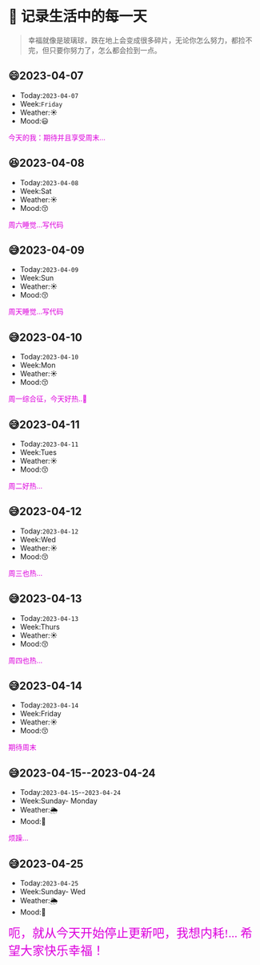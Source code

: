 # :sparkling_heart: 记录生活中的每一天

> 幸福就像是玻璃球，跌在地上会变成很多碎片，无论你怎么努力，都捡不完，但只要你努力了，怎么都会捡到一点。

## :smile:2023-04-07

* Today:`2023-04-07`
* Week:`Friday`
* Weather:☀️
* Mood:😃
  
<font color="#dd00dd">今天的我：期待并且享受周末...</font><br />

## :laughing:2023-04-08
* Today:`2023-04-08`
* Week:Sat
* Weather:☀️
* Mood:😚
  
<font color="#dd00dd">周六睡觉...写代码</font><br />

## :sweat_smile:2023-04-09

* Today:`2023-04-09`
* Week:Sun
* Weather:☀️
* Mood:😚
  
<font color="#dd00dd">周天睡觉...写代码</font><br />

## :sweat_smile:2023-04-10

* Today:`2023-04-10`
* Week:Mon
* Weather:☀️
* Mood:😚
  
<font color="#dd00dd">周一综合征，今天好热..🥵</font><br />


## :sweat_smile:2023-04-11

* Today:`2023-04-11`
* Week:Tues
* Weather:☀️
* Mood:😚
  
<font color="#dd00dd">周二好热...</font><br />



## :sweat_smile:2023-04-12

* Today:`2023-04-12`
* Week:Wed
* Weather:☀️
* Mood:😚
  
<font color="#dd00dd">周三也热...</font><br />


## :sweat_smile:2023-04-13

* Today:`2023-04-13`
* Week:Thurs
* Weather:☀️
* Mood:😚
  
<font color="#dd00dd">周四也热...</font><br />

## :sweat_smile:2023-04-14

* Today:`2023-04-14`
* Week:Friday
* Weather:☀️
* Mood:😚
  
<font color="#dd00dd">期待周末</font><br />

## :sweat_smile:2023-04-15--2023-04-24
* Today:`2023-04-15`--`2023-04-24`
* Week:Sunday- Monday
* Weather:🌦️
* Mood:🥺
  
<font color="#dd00dd">烦躁...</font><br />

## :sweat_smile:2023-04-25
* Today:`2023-04-25`
* Week:Sunday- Wed
* Weather:🌦️
* Mood:🥺
  
<font color="#dd00dd" face="楷体" size="5">呃，就从今天开始停止更新吧，我想内耗!... 希望大家快乐幸福！</font>
